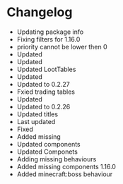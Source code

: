 # Changelog 
- Updating package info
- Fixing filters for 1.16.0
- priority cannot be lower then 0
- Updated
- Updated
- Updated LootTables
- Updated
- Updated to 0.2.27
- Fxied trading tables
- Updated
- Updated to 0.2.26
- Updated titles
- Last updated
- Fixed
- Added missing
- Updated components
- Updated Componets
- Adding missing behaviours
- Added missing components 1.16.0
- Added minecraft:boss behaviour